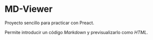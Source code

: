# MD-Viewer

Proyecto sencillo para practicar con Preact.

Permite introducir un código _Markdown_ y previsualizarlo como _HTML_.
